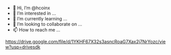 - 👋 Hi, I’m @hcoinx
- 👀 I’m interested in ...
- 🌱 I’m currently learning ...
- 💞️ I’m looking to collaborate on ...
- 📫 How to reach me ...

<!---
hcoinx/hcoinx is a ✨ special ✨ repository because its `README.md` (this file) appears on your GitHub profile.
You can click the Preview link to take a look at your changes.
--->
https://drive.google.com/file/d/1YKHF67X32s3asncRoaG7Xax2j7NrYozc/view?usp=drivesdk
